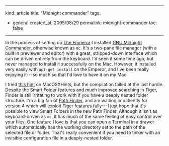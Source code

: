 -----
kind: article
title: "Midnight commander"
tags:
- general
created_at: 2005/08/29
permalink: midnight-commander
toc: false
-----

<p>In the process of setting up <a href="http://www.rousette.org.uk/blog/archives/2005/08/23/the-emperor/">The Emperor</a> I installed <a href="http://www.ibiblio.org/mc/">GNU Midnight Commander</a>, otherwise known as <code>mc</code>. It's a two-pane file manager (with a built in previewer and editor) with a great, stripped-down interface which can be driven entirely from the keyboard. I'd seen it some time ago, but never managed to install it successfully on the Mac. However, it installed very easily with <code>apt-get install</code> on the Emperor, and I've been really enjoying it---so much so that I'd love to have it on my Mac.</p>

<p>I tried <a href="http://www.macosxhints.com/article.php?story=20040112172024838&amp;query=midnight+commander">this hint</a> on MacOSXHints, but the compilation failed at the last hurdle. Despite the Smart Folder features and much improved searching in Tiger, Finder is still irritating to work with if you have a deeply nested folder structure. I'm a big fan of <a href="http://www.cocoatech.com/news/archives/2005/04/28/index.php">Path Finder</a>, and am waiting impatiently for version 4 which will exploit Tiger features fully---I just hope that it's possible to view Smart Folders in the new Path Finder. Although it isn't as keyboard-driven as <code>mc</code>, it has much of the same feeling of easy control over your files. One feature I love is that you can open a Terminal in a drawer which automatically has the working directory set to the path of the selected file or folder. That's really convenient if you need to tinker with an invisible configuration file in a deeply-nested folder.</p>



